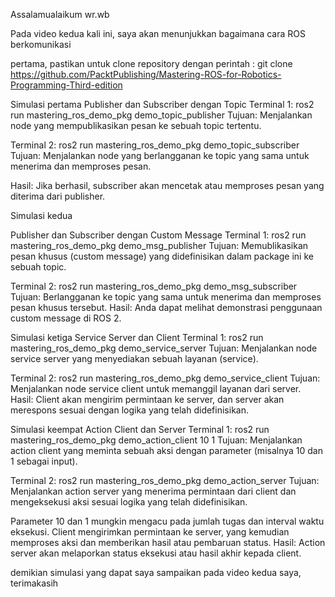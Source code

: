Assalamualaikum wr.wb

Pada video kedua kali ini, saya akan menunjukkan bagaimana cara ROS berkomunikasi

pertama, pastikan untuk clone repository dengan perintah : 
git clone https://github.com/PacktPublishing/Mastering-ROS-for-Robotics-Programming-Third-edition

Simulasi pertama
Publisher dan Subscriber dengan Topic
Terminal 1:
ros2 run mastering_ros_demo_pkg demo_topic_publisher
Tujuan: Menjalankan node yang mempublikasikan pesan ke sebuah topic tertentu.

Terminal 2:
ros2 run mastering_ros_demo_pkg demo_topic_subscriber
Tujuan: Menjalankan node yang berlangganan ke topic yang sama untuk menerima dan memproses pesan.

Hasil: Jika berhasil, subscriber akan mencetak atau memproses pesan yang diterima dari publisher.

Simulasi kedua 

Publisher dan Subscriber dengan Custom Message
Terminal 1:
ros2 run mastering_ros_demo_pkg demo_msg_publisher
Tujuan: Memublikasikan pesan khusus (custom message) yang didefinisikan dalam package ini ke sebuah topic.

Terminal 2:
ros2 run mastering_ros_demo_pkg demo_msg_subscriber
Tujuan: Berlangganan ke topic yang sama untuk menerima dan memproses pesan khusus tersebut.
Hasil: Anda dapat melihat demonstrasi penggunaan custom message di ROS 2.

Simulasi ketiga
Service Server dan Client
Terminal 1:
ros2 run mastering_ros_demo_pkg demo_service_server
Tujuan: Menjalankan node service server yang menyediakan sebuah layanan (service).

Terminal 2:
ros2 run mastering_ros_demo_pkg demo_service_client
Tujuan: Menjalankan node service client untuk memanggil layanan dari server.
Hasil: Client akan mengirim permintaan ke server, dan server akan merespons sesuai dengan logika yang telah didefinisikan.

Simulasi keempat
Action Client dan Server
Terminal 1:
ros2 run mastering_ros_demo_pkg demo_action_client 10 1
Tujuan: Menjalankan action client yang meminta sebuah aksi dengan parameter (misalnya 10 dan 1 sebagai input).

Terminal 2:
ros2 run mastering_ros_demo_pkg demo_action_server
Tujuan: Menjalankan action server yang menerima permintaan dari client dan mengeksekusi aksi sesuai logika yang telah didefinisikan.

Parameter 10 dan 1 mungkin mengacu pada jumlah tugas dan interval waktu eksekusi.
Client mengirimkan permintaan ke server, yang kemudian memproses aksi dan memberikan hasil atau pembaruan status.
Hasil: Action server akan melaporkan status eksekusi atau hasil akhir kepada client.

demikian simulasi yang dapat saya sampaikan pada video kedua saya, terimakasih
